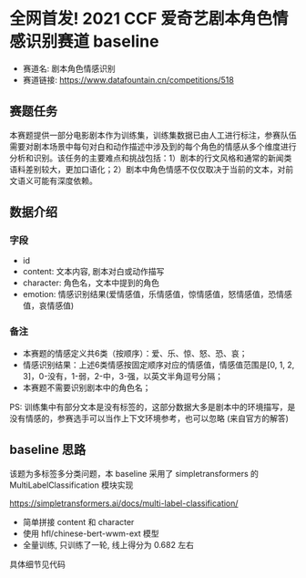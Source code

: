 # 全网首发! 2021 CCF 爱奇艺剧本角色情感识别赛道 baseline

- 赛道名: 剧本角色情感识别
- 赛道链接: https://www.datafountain.cn/competitions/518

## 赛题任务

本赛题提供一部分电影剧本作为训练集，训练集数据已由人工进行标注，参赛队伍需要对剧本场景中每句对白和动作描述中涉及到的每个角色的情感从多个维度进行分析和识别。该任务的主要难点和挑战包括：1）剧本的行文风格和通常的新闻类语料差别较大，更加口语化；2）剧本中角色情感不仅仅取决于当前的文本，对前文语义可能有深度依赖。

## 数据介绍

### 字段

- id
- content: 文本内容, 剧本对白或动作描写
- character: 角色名，文本中提到的角色
- emotion: 情感识别结果(爱情感值，乐情感值，惊情感值，怒情感值，恐情感值，哀情感值)

### 备注

- 本赛题的情感定义共6类（按顺序）：爱、乐、惊、怒、恐、哀；
- 情感识别结果：上述6类情感按固定顺序对应的情感值，情感值范围是[0, 1, 2, 3]，0-没有，1-弱，2-中，3-强，以英文半角逗号分隔；
- 本赛题不需要识别剧本中的角色名；

PS: 训练集中有部分文本是没有标签的，这部分数据大多是剧本中的环境描写，是没有情感的，参赛选手可以当作上下文环境参考，也可以忽略 (来自官方的解答)

## baseline 思路 

该题为多标签多分类问题，本 baseline 采用了 simpletransformers 的 MultiLabelClassification 模块实现

https://simpletransformers.ai/docs/multi-label-classification/

- 简单拼接 content 和 character
- 使用 hfl/chinese-bert-wwm-ext 模型
- 全量训练, 只训练了一轮, 线上得分为 0.682 左右

具体细节见代码
